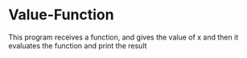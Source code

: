 # Value-Function
This program receives a function, and gives the value of x and then it evaluates the function and print the result

